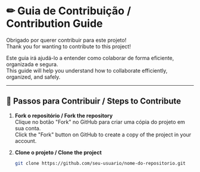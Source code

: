 # ✏ Guia de Contribuição / Contribution Guide

Obrigado por querer contribuir para este projeto!  
Thank you for wanting to contribute to this project!

Este guia irá ajudá-lo a entender como colaborar de forma eficiente, organizada e segura.  
This guide will help you understand how to collaborate efficiently, organized, and safely.

---

## 📌 Passos para Contribuir / Steps to Contribute

1. **Fork o repositório / Fork the repository**  
   Clique no botão "Fork" no GitHub para criar uma cópia do projeto em sua conta.  
   Click the "Fork" button on GitHub to create a copy of the project in your account.

2. **Clone o projeto / Clone the project**  
   ```bash
   git clone https://github.com/seu-usuario/nome-do-repositorio.git
